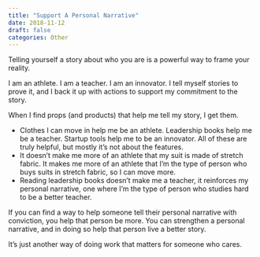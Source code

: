 ```yaml
---
title: "Support A Personal Narrative"
date: 2018-11-12
draft: false
categories: Other
---
```


Telling yourself a story about who you are is a powerful way to frame your reality. 

I am an athlete. I am a teacher. I am an innovator. I tell myself stories to prove it, and I back it up with actions to support my commitment to the story. 

When I find props (and products) that help me tell my story, I get them. 

* Clothes I can move in help me be an athlete. Leadership books help me be a teacher. Startup tools help me to be an innovator. All of these are truly helpful, but mostly it’s not about the features.
* It doesn’t make me more of an athlete that my suit is made of stretch fabric. It makes me more of an athlete that I’m the type of person who buys suits in stretch fabric, so I can move more. 
* Reading leadership books doesn’t make me a teacher, it reinforces my personal narrative, one where I’m the type of person who studies hard to be a better teacher.

If you can find a way to help someone tell their personal narrative with conviction, you help that person be more. You can strengthen a personal narrative, and in doing so help that person live a better story.

It’s just another way of doing work that matters for someone who cares.


